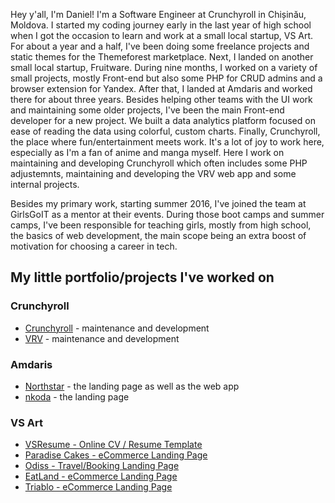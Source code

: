 Hey y'all, I'm Daniel! I'm a Software Engineer at Crunchyroll in Chișinău, Moldova. I started my coding journey early in the last year of high school when I got the occasion to learn and work at a small local startup, VS Art. For about a year and a half, I've been doing some freelance projects and static themes for the Themeforest marketplace. 
Next, I landed on another small local startup, Fruitware. During nine months, I worked on a variety of small projects, mostly Front-end but also some PHP for CRUD admins and a browser extension for Yandex. 
After that, I landed at Amdaris and worked there for about three years. Besides helping other teams with the UI work and maintaining some older projects, I've been the main Front-end developer for a new project. We built a data analytics platform focused on ease of reading the data using colorful, custom charts. 
Finally, Crunchyroll, the place where fun/entertainment meets work. It's a lot of joy to work here, especially as I'm a fan of anime and manga myself. Here I work on maintaining and developing Crunchyroll which often includes some PHP adjustemnts, maintaining and developing the VRV web app and some internal projects.

Besides my primary work, starting summer 2016, I've joined the team at GirlsGoIT as a mentor at their events. During those boot camps and summer camps, I've been responsible for teaching girls, mostly from high school, the basics of web development, the main scope being an extra boost of motivation for choosing a career in tech.

## My little portfolio/projects I've worked on

### Crunchyroll

- [Crunchyroll](https://www.crunchyroll.com/) - maintenance and development
- [VRV](https://vrv.co/) - maintenance and development

### Amdaris

- [Northstar](https://northstar.ai/) - the landing page as well as the web app
- [nkoda](https://nkoda.com/) - the landing page

### VS Art

- [VSResume - Online CV / Resume Template](https://themes.vsart.me/vsresume/)
- [Paradise Cakes - eCommerce Landing Page](https://themes.vsart.me/cakes/)
- [Odiss - Travel/Booking Landing Page](https://themes.vsart.me/odiss/)
- [EatLand - eCommerce Landing Page](https://themes.vsart.me/eatland/)
- [Triablo - eCommerce Landing Page](https://themes.vsart.me/triablo)
